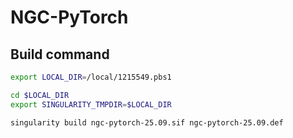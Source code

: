 # NGC-PyTorch

## Build command

```bash
export LOCAL_DIR=/local/1215549.pbs1

cd $LOCAL_DIR
export SINGULARITY_TMPDIR=$LOCAL_DIR

singularity build ngc-pytorch-25.09.sif ngc-pytorch-25.09.def
```
